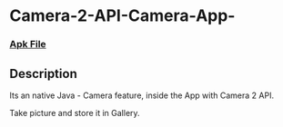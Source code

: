 # Camera-2-API-Camera-App-

### [Apk File](https://drive.google.com/file/d/1Lg2GbfopuDSs5N6esqVnmU0HgJVZnTSX/view?usp=sharing)

## Description

Its an native Java - Camera feature, inside the App with Camera 2 API.

Take picture and store it in Gallery.
